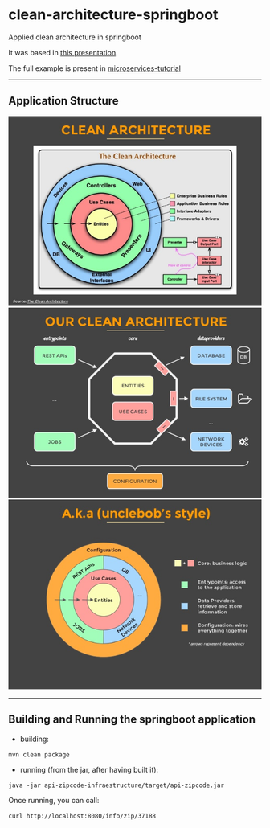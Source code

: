 # clean-architecture-springboot

Applied clean architecture in springboot

It was based in [this presentation](http://www.slideshare.net/mattiabattiston/real-life-clean-architecture-61242830).

The full example is present in [microservices-tutorial](https://github.com/trevezani/microservices-tutorial)

***

## Application Structure

<img src="docs/images/clean-architecture-diagram-1.jpg" alt="clean-architecture-diagram-1.jpg">
<img src="docs/images/clean-architecture-diagram-2.jpg" alt="clean-architecture-diagram-2.jpg">
<img src="docs/images/clean-architecture-diagram-3.jpg" alt="clean-architecture-diagram-3.jpg">

***

## Building and Running the springboot application

* building:
```
mvn clean package
```
* running (from the jar, after having built it):
```
java -jar api-zipcode-infraestructure/target/api-zipcode.jar
```

Once running, you can call:
```
curl http://localhost:8080/info/zip/37188
```

